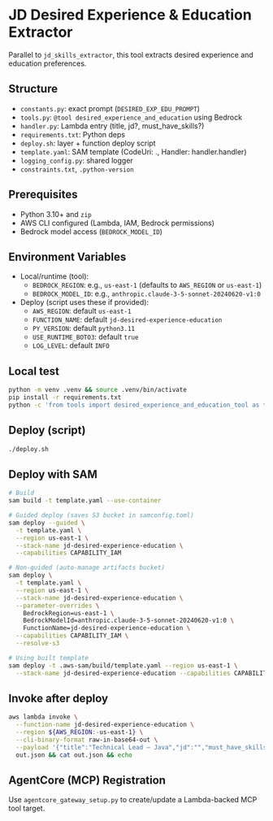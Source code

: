 # JD Desired Experience & Education Extractor

Parallel to `jd_skills_extractor`, this tool extracts desired experience and education preferences.

## Structure
- `constants.py`: exact prompt (`DESIRED_EXP_EDU_PROMPT`)
- `tools.py`: `@tool desired_experience_and_education` using Bedrock
- `handler.py`: Lambda entry (title, jd?, must_have_skills?)
- `requirements.txt`: Python deps
- `deploy.sh`: layer + function deploy script
- `template.yaml`: SAM template (CodeUri: ., Handler: handler.handler)
- `logging_config.py`: shared logger
- `constraints.txt`, `.python-version`

## Prerequisites
- Python 3.10+ and `zip`
- AWS CLI configured (Lambda, IAM, Bedrock permissions)
- Bedrock model access (`BEDROCK_MODEL_ID`)

## Environment Variables
- Local/runtime (tool):
  - `BEDROCK_REGION`: e.g., `us-east-1` (defaults to `AWS_REGION` or `us-east-1`)
  - `BEDROCK_MODEL_ID`: e.g., `anthropic.claude-3-5-sonnet-20240620-v1:0`
- Deploy (script uses these if provided):
  - `AWS_REGION`: default `us-east-1`
  - `FUNCTION_NAME`: default `jd-desired-experience-education`
  - `PY_VERSION`: default `python3.11`
  - `USE_RUNTIME_BOTO3`: default `true`
  - `LOG_LEVEL`: default `INFO`

## Local test
```bash
python -m venv .venv && source .venv/bin/activate
pip install -r requirements.txt
python -c 'from tools import desired_experience_and_education_tool as t; print(t("Technical Lead – Java", "", ["Java"]))'
```

## Deploy (script)
```bash
./deploy.sh
```

## Deploy with SAM
```bash
# Build
sam build -t template.yaml --use-container

# Guided deploy (saves S3 bucket in samconfig.toml)
sam deploy --guided \
  -t template.yaml \
  --region us-east-1 \
  --stack-name jd-desired-experience-education \
  --capabilities CAPABILITY_IAM

# Non-guided (auto-manage artifacts bucket)
sam deploy \
  -t template.yaml \
  --region us-east-1 \
  --stack-name jd-desired-experience-education \
  --parameter-overrides \
    BedrockRegion=us-east-1 \
    BedrockModelId=anthropic.claude-3-5-sonnet-20240620-v1:0 \
    FunctionName=jd-desired-experience-education \
  --capabilities CAPABILITY_IAM \
  --resolve-s3

# Using built template
sam deploy -t .aws-sam/build/template.yaml --region us-east-1 \
  --stack-name jd-desired-experience-education --capabilities CAPABILITY_IAM --resolve-s3
```

## Invoke after deploy
```bash
aws lambda invoke \
  --function-name jd-desired-experience-education \
  --region ${AWS_REGION:-us-east-1} \
  --cli-binary-format raw-in-base64-out \
  --payload '{"title":"Technical Lead – Java","jd":"","must_have_skills":["Java"]}' \
  out.json && cat out.json && echo
```

## AgentCore (MCP) Registration
Use `agentcore_gateway_setup.py` to create/update a Lambda-backed MCP tool target.
